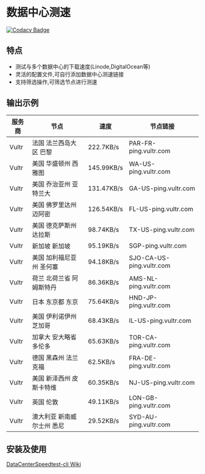 # 数据中心测速

[![Codacy Badge](https://api.codacy.com/project/badge/Grade/682a38e8cd644185b4a672c1a6556d6b)](https://app.codacy.com/manual/leomundspedoske/DataCenterSpeedtest-cli?utm_source=github.com&utm_medium=referral&utm_content=Spedoske/DataCenterSpeedtest-cli&utm_campaign=Badge_Grade_Dashboard)

## 特点

-   测试与多个数据中心的下载速度(Linode,DigitalOcean等)
-   灵活的配置文件,可自行添加数据中心测速链接
-   支持筛选操作,可筛选节点进行测速

## 输出示例

| 服务商   | 节点             | 速度         | 节点链接                     |
| ----- | -------------- | ---------- | ------------------------ |
| Vultr | 法国 法兰西岛大区 巴黎   | 222.7KB/s  | PAR-FR-ping.vultr.com    |
| Vultr | 美国 华盛顿州 西雅图    | 145.99KB/s | WA-US-ping.vultr.com     |
| Vultr | 美国 乔治亚州 亚特兰大   | 131.47KB/s | GA-US-ping.vultr.com     |
| Vultr | 美国 佛罗里达州 迈阿密   | 126.54KB/s | FL-US-ping.vultr.com     |
| Vultr | 美国 德克萨斯州 达拉斯   | 98.74KB/s  | TX-US-ping.vultr.com     |
| Vultr | 新加坡 新加坡        | 95.19KB/s  | SGP-ping.vultr.com       |
| Vultr | 美国 加利福尼亚州 圣何塞  | 94.18KB/s  | SJO-CA-US-ping.vultr.com |
| Vultr | 荷兰 北荷兰省 阿姆斯特丹  | 86.36KB/s  | AMS-NL-ping.vultr.com    |
| Vultr | 日本 东京都 东京      | 75.64KB/s  | HND-JP-ping.vultr.com    |
| Vultr | 美国 伊利诺伊州 芝加哥   | 68.43KB/s  | IL-US-ping.vultr.com     |
| Vultr | 加拿大 安大略省 多伦多   | 65.63KB/s  | TOR-CA-ping.vultr.com    |
| Vultr | 德国 黑森州 法兰克福    | 62.5KB/s   | FRA-DE-ping.vultr.com    |
| Vultr | 美国 新泽西州 皮斯卡特维  | 60.35KB/s  | NJ-US-ping.vultr.com     |
| Vultr | 英国 伦敦          | 49.11KB/s  | LON-GB-ping.vultr.com    |
| Vultr | 澳大利亚 新南威尔士州 悉尼 | 29.52KB/s  | SYD-AU-ping.vultr.com    |

## 安装及使用

[DataCenterSpeedtest-cli Wiki](https://github.com/Spedoske/DataCenterSpeedtest-cli/wiki/%E6%96%B0%E6%89%8B%E4%B8%8A%E8%B7%AF)